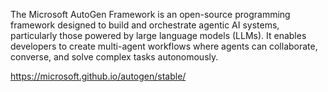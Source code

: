 The Microsoft AutoGen Framework is an open-source programming framework designed to build and orchestrate agentic AI systems, particularly those powered by large language models (LLMs). It enables developers to create multi-agent workflows where agents can collaborate, converse, and solve complex tasks autonomously.

https://microsoft.github.io/autogen/stable/
